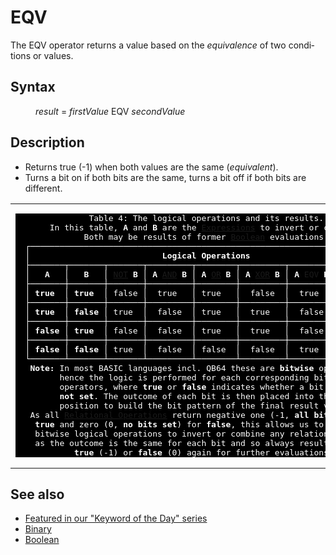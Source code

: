 <style>pre.codeide, pre.outputfixed, .outputcrt0 { background-color: #000 !important; color: #FFF !important; }</style><!DOCTYPE html>
<html class="client-nojs" dir="ltr" lang="en">
<head>
<title>EQV - QB64 Phoenix Edition Wiki</title>
</head>
<body class="mediawiki ltr sitedir-ltr mw-hide-empty-elt ns-0 ns-subject page-EQV rootpage-EQV skin-vector action-view skin-vector-legacy vector-feature-language-in-header-enabled vector-feature-language-in-main-page-header-disabled vector-feature-language-alert-in-sidebar-disabled vector-feature-sticky-header-disabled vector-feature-sticky-header-edit-disabled vector-feature-table-of-contents-disabled vector-feature-visual-enhancement-next-disabled">
<div class="mw-body" id="content" role="main">
<a id="top"></a>
<h1 class="firstHeading mw-first-heading" id="firstHeading"><span class="mw-page-title-main">EQV</span></h1>
<div class="vector-body" id="bodyContent">
<div class="mw-body-content mw-content-ltr" dir="ltr" id="mw-content-text" lang="en"><div class="mw-parser-output"><p>The <a class="mw-selflink selflink">EQV</a> operator returns a value based on the <i>equivalence</i> of two conditions or values.
</p>
<h2><span class="mw-headline" id="Syntax">Syntax</span></h2>
<dl><dd><i>result</i> = <i>firstValue</i> <a class="mw-selflink selflink">EQV</a> <i>secondValue</i></dd></dl>
<p>
</p>
<h2><span class="mw-headline" id="Description">Description</span></h2>
<ul><li>Returns true (-1) when both values are the same (<i>equivalent</i>).</li>
<li>Turns a bit on if both bits are the same, turns a bit off if both bits are different.</li></ul>
<table cellpadding="5px" width="100%">
<tbody><tr>
<td><pre class="outputfixed">               Table 4: The logical operations and its results.
       In this table, <b>A</b> and <b>B</b> are the <a href="Expression" title="Expression">Expressions</a> to invert or combine.
              Both may be results of former <a href="Boolean" title="Boolean">Boolean</a> evaluations.
  ┌────────────────────────────────────────────────────────────────────────┐
  │                           <b>Logical Operations</b>                           │
  ├───────┬───────┬───────┬─────────┬────────┬─────────┬─────────┬─────────┤
  │   <b>A</b>   │   <b>B</b>   │ <a href="NOT" title="NOT">NOT</a> <b>B</b> │ <b>A</b> <a href="AND" title="AND">AND</a> <b>B</b> │ <b>A</b> <a href="OR" title="OR">OR</a> <b>B</b> │ <b>A</b> <a class="mw-redirect" href="XOR" title="XOR">XOR</a> <b>B</b> │ <b>A</b> <a class="mw-selflink selflink">EQV</a> <b>B</b> │ <b>A</b> <a href="IMP" title="IMP">IMP</a> <b>B</b> │
  ├───────┼───────┼───────┼─────────┼────────┼─────────┼─────────┼─────────┤
  │ <b>true</b>  │ <b>true</b>  │ false │  true   │ true   │  false  │  true   │  true   │
  ├───────┼───────┼───────┼─────────┼────────┼─────────┼─────────┼─────────┤
  │ <b>true</b>  │ <b>false</b> │ true  │  false  │ true   │  true   │  false  │  false  │
  ├───────┼───────┼───────┼─────────┼────────┼─────────┼─────────┼─────────┤
  │ <b>false</b> │ <b>true</b>  │ false │  false  │ true   │  true   │  false  │  true   │
  ├───────┼───────┼───────┼─────────┼────────┼─────────┼─────────┼─────────┤
  │ <b>false</b> │ <b>false</b> │ true  │  false  │ false  │  false  │  true   │  true   │
  └───────┴───────┴───────┴─────────┴────────┴─────────┴─────────┴─────────┘
   <b>Note:</b> In most BASIC languages incl. QB64 these are <b>bitwise</b> operations,
         hence the logic is performed for each corresponding bit in both
         operators, where <b>true</b> or <b>false</b> indicates whether a bit is <b>set</b> or
         <b>not set</b>. The outcome of each bit is then placed into the respective
         position to build the bit pattern of the final result value.
   As all <a href="Relational_Operations" title="Relational Operations">Relational Operations</a> return negative one (-1, <b>all bits set</b>) for
    <b>true</b> and zero (0, <b>no bits set</b>) for <b>false</b>, this allows us to use these
    bitwise logical operations to invert or combine any relational checks,
    as the outcome is the same for each bit and so always results into a
            <b>true</b> (-1) or <b>false</b> (0) again for further evaluations.
</pre>
</td></tr></tbody></table>
<p>
</p>
<h2><span class="mw-headline" id="See_also">See also</span></h2>
<ul><li><a class="external text" href="https://qb64phoenix.com/forum/showthread.php?tid=1187" rel="nofollow">Featured in our "Keyword of the Day" series</a></li>
<li><a href="Binary" title="Binary">Binary</a></li>
<li><a href="Boolean" title="Boolean">Boolean</a></li></ul>
<p>
</p>
<!-- 
NewPP limit report
Cached time: 20240715061304
Cache expiry: 86400
Reduced expiry: false
Complications: [show‐toc]
CPU time usage: 0.030 seconds
Real time usage: 0.044 seconds
Preprocessor visited node count: 31/1000000
Post‐expand include size: 4057/2097152 bytes
Template argument size: 27/2097152 bytes
Highest expansion depth: 3/100
Expensive parser function count: 0/100
Unstrip recursion depth: 0/20
Unstrip post‐expand size: 0/5000000 bytes
-->
<!--
Transclusion expansion time report (%,ms,calls,template)
100.00%   25.163      1 -total
 30.75%    7.737      1 Template:LogicalTruthPlugin
 19.78%    4.978      1 Template:PageDescription
 12.96%    3.262      3 Template:Parameter
 12.76%    3.212      1 Template:PageSeeAlso
 11.22%    2.823      1 Template:PageSyntax
  9.88%    2.485      1 Template:FixedStart
  9.15%    2.303      1 Template:PageNavigation
  8.66%    2.179      1 Template:FixedEnd
-->
<!-- Saved in parser cache with key qb64pnix_mw19894-mwmb_:pcache:idhash:465-0!canonical and timestamp 20240715061303 and revision id 8919.
 -->
</div>
</div>
</div>
</div>
</body>
</html>